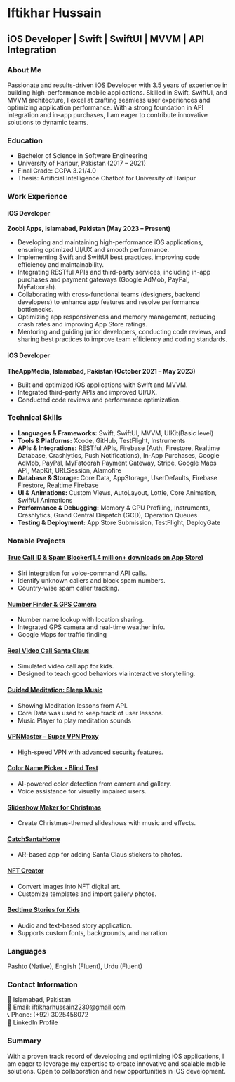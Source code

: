 
# Iftikhar Hussain

## iOS Developer | Swift | SwiftUI | MVVM | API Integration

### About Me

Passionate and results-driven iOS Developer with 3.5 years of experience in building high-performance mobile applications. Skilled in Swift, SwiftUI, and MVVM architecture, I excel at crafting seamless user experiences and optimizing application performance. With a strong foundation in API integration and in-app purchases, I am eager to contribute innovative solutions to dynamic teams.

### Education

- Bachelor of Science in Software Engineering
- University of Haripur, Pakistan (2017 – 2021)
- Final Grade: CGPA 3.21/4.0
- Thesis: Artificial Intelligence Chatbot for University of Haripur

### Work Experience

#### iOS Developer

**Zoobi Apps, Islamabad, Pakistan (May 2023 – Present)**

- Developing and maintaining high-performance iOS applications, ensuring optimized UI/UX and smooth performance.    
- Implementing Swift and SwiftUI best practices, improving code efficiency and maintainability.
- Integrating RESTful APIs and third-party services, including in-app purchases and payment gateways (Google AdMob, PayPal, MyFatoorah).
- Collaborating with cross-functional teams (designers, backend developers) to enhance app features and resolve performance bottlenecks.
- Optimizing app responsiveness and memory management, reducing crash rates and improving App Store ratings. 
- Mentoring and guiding junior developers, conducting code reviews, and sharing best practices to improve team efficiency and coding standards.

#### iOS Developer

**TheAppMedia, Islamabad, Pakistan (October 2021 – May 2023)**

- Built and optimized iOS applications with Swift and MVVM.
- Integrated third-party APIs and improved UI/UX.
- Conducted code reviews and performance optimization.

### Technical Skills

- **Languages & Frameworks:** Swift, SwiftUI, MVVM, UIKit(Basic level)
- **Tools & Platforms:**  Xcode, GitHub, TestFlight, Instruments
- **APIs & Integrations:** RESTful APIs, Firebase (Auth, Firestore, Realtime Database, Crashlytics, Push Notifications), In-App Purchases, Google AdMob, PayPal, MyFatoorah Payment Gateway, Stripe, Google Maps API, MapKit, URLSession, Alamofire
- **Database & Storage:** Core Data, AppStorage, UserDefaults, Firebase Firestore, Realtime Firebase
- **UI & Animations:** Custom Views, AutoLayout, Lottie, Core Animation, SwiftUI Animations
- **Performance & Debugging:** Memory & CPU Profiling, Instruments, Crashlytics, Grand Central Dispatch (GCD), Operation Queues
- **Testing & Deployment:** App Store Submission, TestFlight, DeployGate

### Notable Projects

#### [True Call ID & Spam Blocker(1.4 million+ downloads on App Store)](https://apps.apple.com/pk/app/show-caller-id-spam-blocker/id6450506574)

- Siri integration for voice-command API calls.
- Identify unknown callers and block spam numbers.
- Country-wise spam caller tracking.     

#### [Number Finder & GPS Camera](https://apps.apple.com/pk/app/live-mobile-number-location/id6468763239)

- Number name lookup with location sharing.
- Integrated GPS camera and real-time weather info.
- Google Maps for traffic finding

#### [Real Video Call Santa Claus](https://apps.apple.com/us/app/video-call-to-santa-claus/id1642503610)

- Simulated video call app for kids.
- Designed to teach good behaviors via interactive storytelling.

#### [Guided Meditation: Sleep Music](https://apps.apple.com/pk/app/guided-meditation-sleep-music/id6472265758)

- Showing Meditation lessons from API.
- Core Data was used to keep track of user lessons.
- Music Player to play meditation sounds   

#### [VPNMaster - Super VPN Proxy](https://apps.apple.com/us/app/vpnmaster-super-vpn-proxy/id6458440925)

- High-speed VPN with advanced security features.

#### [Color Name Picker - Blind Test](https://apps.apple.com/us/app/color-name-picker-blind-test/id1612620867)

- AI-powered color detection from camera and gallery.
- Voice assistance for visually impaired users.

#### [Slideshow Maker for Christmas](https://apps.apple.com/us/app/slideshow-maker-music-effects/id6444441483)

- Create Christmas-themed slideshows with music and effects.

#### [CatchSantaHome](https://apps.apple.com/us/app/catch-santa-in-my-house/id6443581913)

- AR-based app for adding Santa Claus stickers to photos.

#### [NFT Creator](https://apps.apple.com/us/app/nft-creator-digital-art-maker/id1662822287)

- Convert images into NFT digital art.
- Customize templates and import gallery photos.

#### [Bedtime Stories for Kids](https://apps.apple.com/us/app/bedtime-stories-for-kid-sleep/id1670889050)

- Audio and text-based story application.
- Supports custom fonts, backgrounds, and narration.

### Languages

Pashto (Native), English (Fluent), Urdu (Fluent)

### Contact Information

📍 Islamabad, Pakistan  
📧 Email: iftikharhussain2230@gmail.com  
📞 Phone: (+92) 3025458072    
🔗 LinkedIn Profile    

### Summary

With a proven track record of developing and optimizing iOS applications, I am eager to leverage my expertise to create innovative and scalable mobile solutions. Open to collaboration and new opportunities in iOS development.

